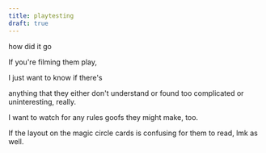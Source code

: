 ```yaml
---
title: playtesting
draft: true
---
```

how did it go

If you're filming them play, 

I just want to know if there's 

anything that they either don't understand or found too complicated or uninteresting, really. 

I want to watch for any rules goofs they might make, too.

If the layout on the magic circle cards is confusing for them to read, lmk as well.

